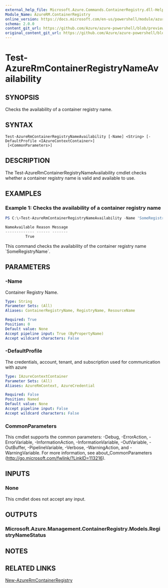 ```yaml
---
external_help_file: Microsoft.Azure.Commands.ContainerRegistry.dll-Help.xml
Module_Name: AzureRM.ContainerRegistry
online_version: https://docs.microsoft.com/en-us/powershell/module/azurerm.containerregistry/test-azurermcontainerregistrynameavailability
schema: 2.0.0
content_git_url: https://github.com/Azure/azure-powershell/blob/preview/src/ResourceManager/ContainerRegistry/Commands.ContainerRegistry/help/Test-AzureRmContainerRegistryNameAvailability.md
original_content_git_url: https://github.com/Azure/azure-powershell/blob/preview/src/ResourceManager/ContainerRegistry/Commands.ContainerRegistry/help/Test-AzureRmContainerRegistryNameAvailability.md
---
```


# Test-AzureRmContainerRegistryNameAvailability

## SYNOPSIS
Checks the availability of a container registry name.

## SYNTAX

```
Test-AzureRmContainerRegistryNameAvailability [-Name] <String> [-DefaultProfile <IAzureContextContainer>]
 [<CommonParameters>]
```

## DESCRIPTION
The Test-AzureRmContainerRegistryNameAvailability cmdlet checks whether a container registry name is valid and available to use.

## EXAMPLES

### Example 1: Checks the availability of a container registry name
```powershell
PS C:\>Test-AzureRmContainerRegistryNameAvailability -Name 'SomeRegistryName'

NameAvailable Reason Message
------------- ------ -------
         True
```

This command checks the availability of the container registry name \`SomeRegistryName\`.

## PARAMETERS

### -Name
Container Registry Name.

```yaml
Type: String
Parameter Sets: (All)
Aliases: ContainerRegistryName, RegistryName, ResourceName

Required: True
Position: 0
Default value: None
Accept pipeline input: True (ByPropertyName)
Accept wildcard characters: False
```

### -DefaultProfile
The credentials, account, tenant, and subscription used for communication with azure

```yaml
Type: IAzureContextContainer
Parameter Sets: (All)
Aliases: AzureRmContext, AzureCredential

Required: False
Position: Named
Default value: None
Accept pipeline input: False
Accept wildcard characters: False
```

### CommonParameters
This cmdlet supports the common parameters: -Debug, -ErrorAction, -ErrorVariable, -InformationAction, -InformationVariable, -OutVariable, -OutBuffer, -PipelineVariable, -Verbose, -WarningAction, and -WarningVariable. For more information, see about_CommonParameters (http://go.microsoft.com/fwlink/?LinkID=113216).

## INPUTS

### None
This cmdlet does not accept any input.

## OUTPUTS

### Microsoft.Azure.Management.ContainerRegistry.Models.RegistryNameStatus

## NOTES

## RELATED LINKS

[New-AzureRmContainerRegistry]()

